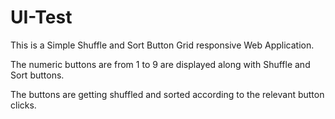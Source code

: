 # UI-Test

This is a Simple Shuffle and Sort Button Grid responsive Web Application.

The numeric buttons are from 1 to 9 are displayed along with Shuffle and Sort buttons.

The buttons are getting shuffled and sorted according to the relevant button clicks.
